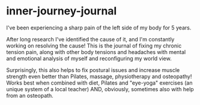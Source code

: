 # inner-journey-journal

I've been experiencing a sharp pain of the left side of my body for 5 years. 

After long research I've identified the cause of it, and I'm constantly working on resolving the cause! This is the journal of fixing my chronic tension pain, along with other body tensions and headaches with mental and emotional analysis of myself and reconfiguring my world view. 

Surprisingly, this also helps to fix postural issues and increase muscle strength even better than Pilates, massage, physiotherapy and osteopathy! Works best when combined with diet, Pilates and "eye-yoga" exercises (an unique system of a local teacher) AND, obviously, sometimes also with help from an osteopath.
